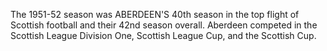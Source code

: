 The 1951-52 season was ABERDEEN'S 40th season in the top flight of Scottish football and their 42nd season overall. Aberdeen competed in the Scottish League Division One, Scottish League Cup, and the Scottish Cup.
